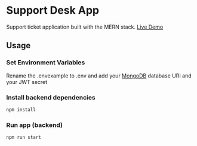 # Support Desk App

Support ticket application built with the MERN stack.
[Live Demo](https://www.null.com/)

## Usage

### Set Environment Variables

Rename the .envexample to .env and add your [MongoDB](https://www.mongodb.com/) database URI and your JWT secret

### Install backend dependencies

```bash
npm install
```

### Run app (backend)

```bash
npm run start
```
